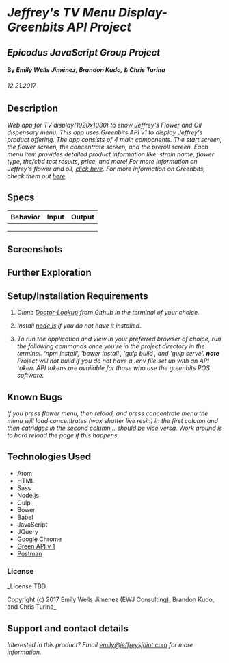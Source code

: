 # _Jeffrey's TV Menu Display- Greenbits API Project_

## _Epicodus JavaScript Group Project_

#### By _Emily Wells Jiménez, Brandon Kudo, & Chris Turina_

###### _12.21.2017_

## Description

_Web app for TV display(1920x1080) to show Jeffrey's Flower and Oil dispensary menu. This app uses Greenbits API v1 to display Jeffrey's product offering. The app consists of 4 main components. The start screen, the flower screen, the concentrate screen, and the preroll screen. Each menu item provides detailed product information like: strain name, flower type, thc/cbd test results, price, and more! For more information on Jeffrey's flower and oil, [click here](http://jeffreysjoint.com/). For more information on Greenbits, check them out [here](https://www.greenbits.com/)._



## Specs

| Behavior  |  Input | Output  |
|---|---|---|
|  |  |   |
|  |  |   |
|  |  |   |


## Screenshots

## Further Exploration


## Setup/Installation Requirements

1. _Clone [Doctor-Lookup](https://github.com/emilyjimenez/Doctor-Lookup) from Github in the terminal of your choice._

2. _Install [node.js](https://nodejs.org/en/) if you do not have it installed._

3. _To run the application and view in your preferred browser of choice, run the following commands once you're in the project directory in the terminal. 'npm install', 'bower install', 'gulp build', and 'gulp serve'. **note** Project will not build if you do not have a .env file set up with an API token. API tokens are available for those who use the greenbits POS software._

## Known Bugs

_If you press flower menu, then reload, and press concentrate menu the menu will load concentrates (wax shatter live resin) in the first column and then catridges in the second column… should be vice versa. Work around is to hard reload the page if this happens._

## Technologies Used

* Atom
* HTML
* Sass
* Node.js
* Gulp
* Bower
* Babel
* JavaScript
* JQuery
* Google Chrome
* [Green API v 1](https://developer.greenbits.com/v1/)
* [Postman](https://www.getpostman.com/)

### License

_License TBD

Copyright (c) 2017 Emily Wells Jimenez (EWJ Consulting), Brandon Kudo, and Chris Turina_

## Support and contact details

_Interested in this product? Email emily@jeffreysjoint.com for more information._
